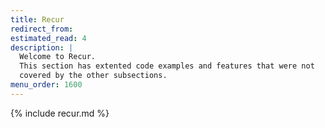 ```yaml
---
title: Recur
redirect_from:
estimated_read: 4
description: |
  Welcome to Recur.
  This section has extented code examples and features that were not
  covered by the other subsections.
menu_order: 1600
---
```


{% include recur.md %}

